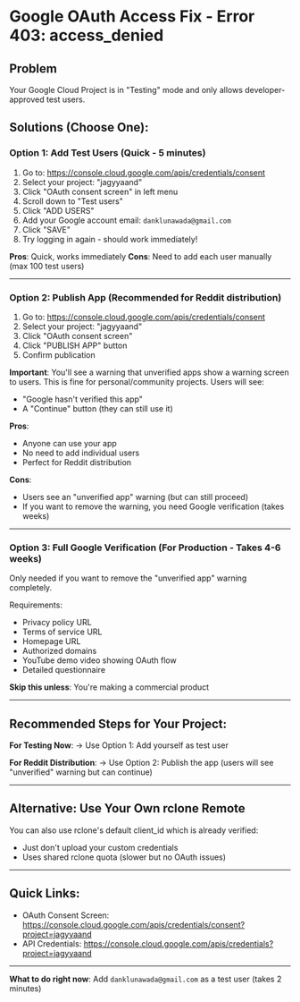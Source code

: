 # Google OAuth Access Fix - Error 403: access_denied

## Problem
Your Google Cloud Project is in "Testing" mode and only allows developer-approved test users.

## Solutions (Choose One):

### Option 1: Add Test Users (Quick - 5 minutes)
1. Go to: https://console.cloud.google.com/apis/credentials/consent
2. Select your project: "jagyyaand"
3. Click "OAuth consent screen" in left menu
4. Scroll down to "Test users"
5. Click "ADD USERS"
6. Add your Google account email: `danklunawada@gmail.com`
7. Click "SAVE"
8. Try logging in again - should work immediately!

**Pros**: Quick, works immediately
**Cons**: Need to add each user manually (max 100 test users)

---

### Option 2: Publish App (Recommended for Reddit distribution)
1. Go to: https://console.cloud.google.com/apis/credentials/consent
2. Select your project: "jagyyaand"
3. Click "OAuth consent screen"
4. Click "PUBLISH APP" button
5. Confirm publication

**Important**: You'll see a warning that unverified apps show a warning screen to users. This is fine for personal/community projects. Users will see:
- "Google hasn't verified this app"
- A "Continue" button (they can still use it)

**Pros**: 
- Anyone can use your app
- No need to add individual users
- Perfect for Reddit distribution

**Cons**: 
- Users see an "unverified app" warning (but can still proceed)
- If you want to remove the warning, you need Google verification (takes weeks)

---

### Option 3: Full Google Verification (For Production - Takes 4-6 weeks)
Only needed if you want to remove the "unverified app" warning completely.

Requirements:
- Privacy policy URL
- Terms of service URL
- Homepage URL
- Authorized domains
- YouTube demo video showing OAuth flow
- Detailed questionnaire

**Skip this unless**: You're making a commercial product

---

## Recommended Steps for Your Project:

**For Testing Now**:
→ Use Option 1: Add yourself as test user

**For Reddit Distribution**:
→ Use Option 2: Publish the app (users will see "unverified" warning but can continue)

---

## Alternative: Use Your Own rclone Remote
You can also use rclone's default client_id which is already verified:
- Just don't upload your custom credentials
- Uses shared rclone quota (slower but no OAuth issues)

---

## Quick Links:
- OAuth Consent Screen: https://console.cloud.google.com/apis/credentials/consent?project=jagyyaand
- API Credentials: https://console.cloud.google.com/apis/credentials?project=jagyyaand

---

**What to do right now**: Add `danklunawada@gmail.com` as a test user (takes 2 minutes)
